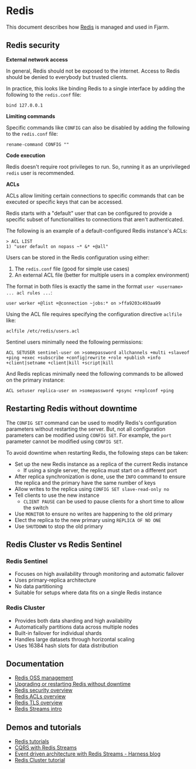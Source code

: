 # Redis

This document describes how [Redis](https://redis.io/docs/latest/operate/oss_and_stack/management/) is managed and used in Fjarm.

## Redis security

**External network access**

In general, Redis should not be exposed to the internet. Access to Redis should be denied to everybody but trusted
clients.

In practice, this looks like binding Redis to a single interface by adding the following to the `redis.conf` file:
```
bind 127.0.0.1
```

**Limiting commands**

Specific commands like `CONFIG` can also be disabled by adding the following to the `redis.conf` file:
```
rename-command CONFIG ""
```

**Code execution**

Redis doesn't require root privileges to run. So, running it as an unprivileged `redis` user is recommended.

**ACLs**

ACLs allow limiting certain connections to specific commands that can be executed or specific keys that can be accessed.

Redis starts with a "default" user that can be configured to provide a specific subset of functionalities to connections
that aren't authenticated.

The following is an example of a default-configured Redis instance's ACLs:
```
> ACL LIST
1) "user default on nopass ~* &* +@all"
```

Users can be stored in the Redis configuration using either:
1. The `redis.conf` file (good for simple use cases)
2. An external ACL file (better for multiple users in a complex environment)

The format in both files is exactly the same in the format `user <username> ... acl rules ...`:
```redis
user worker +@list +@connection ~jobs:* on >ffa9203c493aa99
```

Using the ACL file requires specifying the configuration directive `aclfile` like:
```redis
aclfile /etc/redis/users.acl
```

Sentinel users minimally need the following permissions:
```redis
ACL SETUSER sentinel-user on >somepassword allchannels +multi +slaveof +ping +exec +subscribe +config|rewrite +role +publish +info +client|setname +client|kill +script|kill
```

And Redis replicas minimally need the following commands to be allowed on the primary instance:
```redis
ACL setuser replica-user on >somepassword +psync +replconf +ping
```

## Restarting Redis without downtime

The `CONFIG SET` command can be used to modify Redis's configuration parameters without restarting the server.
But, not all configuration parameters can be modified using `CONFIG SET`.
For example, the `port` parameter cannot be modified using `CONFIG SET`.

To avoid downtime when restarting Redis, the following steps can be taken:
* Set up the new Redis instance as a replica of the current Redis instance
    * If using a single server, the replica must start on a different port
* After replica synchronization is done, use the `INFO` command to ensure the replica and the primary have the same number of keys
* Allow writes to the replica using `CONFIG SET slave-read-only no`
* Tell clients to use the new instance
    * `CLIENT PAUSE` can be used to pause clients for a short time to allow the switch
* Use `MONITOR` to ensure no writes are happening to the old primary
* Elect the replica to the new primary using `REPLICA OF NO ONE`
* Use `SHUTDOWN` to stop the old primary

## Redis Cluster vs Redis Sentinel

### Redis Sentinel
- Focuses on high availability through monitoring and automatic failover
- Uses primary-replica architecture
- No data partitioning
- Suitable for setups where data fits on a single Redis instance

### Redis Cluster
- Provides both data sharding and high availability
- Automatically partitions data across multiple nodes
- Built-in failover for individual shards
- Handles large datasets through horizontal scaling
- Uses 16384 hash slots for data distribution

## Documentation
* [Redis OSS management](https://redis.io/docs/latest/operate/oss_and_stack/management/)
* [Upgrading or restarting Redis without downtime](https://redis.io/docs/latest/cluster-tutorial#upgrading-or-restarting-redis-without-downtime)
* [Redis security overview](https://redis.io/docs/latest/operate/oss_and_stack/management/security/)
* [Redis ACLs overview](https://redis.io/docs/latest/operate/oss_and_stack/management/security/acl/)
* [Redis TLS overview](https://redis.io/docs/latest/operate/oss_and_stack/management/security/encryption/)
* [Redis Streams intro](https://redis.io/topics/streams-intro)

## Demos and tutorials
* [Redis tutorials](https://redis.io/learn/operate/redis-at-scale)
* [CQRS with Redis Streams](https://redis.io/learn/howtos/solutions/microservices/cqrs)
* [Event driven architecture with Redis Streams - Harness blog](https://www.harness.io/blog/event-driven-architecture-redis-streams)
* [Redis Cluster tutorial](https://redis.io/docs/latest/cluster-tutorial)
